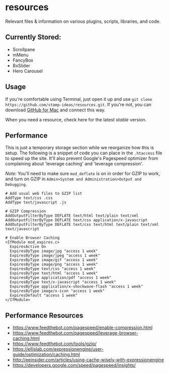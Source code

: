 resources
=========

Relevant files &amp; information on various plugins, scripts, libraries, and code.

## Currently Stored:

* Scrollpane
* mMenu
* FancyBox
* BxSlider
* Hero Carousel

## Usage

If you're comfortable using Terminal, just open it up and use `git clone https://github.com/stamp-ideas/resources.git`. If you're not, you can download [GitHub for Mac](https://mac.github.com/ "Github for Mac") and connect this way.

When you need a resource, check here for the latest *stable* version. 

## Performance

This is just a temporary storage section while we reorganize how this is setup. The following is a snippet of code you can place in the `.htaccess` file to speed up the site. It'll also prevent Google's Pagespeed optimizer from complaining about 'leverage caching' and 'leverage compression'.

*Note:* You'll need to make sure `mod_deflate` is on in order for GZIP to work, and turn on GZIP in `Admin>System and Administration>Output and Debugging`.

    # Add usual web files to GZIP list
    AddType text/css .css
    AddType text/javascript .js
    
    # GZIP Compression
    AddOutputFilterByType DEFLATE text/html text/plain text/xml
    AddOutputFilterByType DEFLATE text/css application/x-javascript
    AddOutputFilterByType DEFLATE text/css text/html text/plain text/xml text/javascript
    
    # Enable Browser Caching
    <IfModule mod_expires.c>
      ExpiresActive On
      ExpiresByType image/jpg "access 1 week"
      ExpiresByType image/jpeg "access 1 week"
      ExpiresByType image/gif "access 1 week"
      ExpiresByType image/png "access 1 week"
      ExpiresByType text/css "access 1 week"
      ExpiresByType text/html "access 1 week"
      ExpiresByType application/pdf "access 1 week"
      ExpiresByType text/x-javascript "access 1 week"
      ExpiresByType application/x-shockwave-flash "access 1 week"
      ExpiresByType image/x-icon "access 1 week"
      ExpiresDefault "access 1 week"
    </IfModule>
    
## Performance Resources

- https://www.feedthebot.com/pagespeed/enable-compression.html
- https://www.feedthebot.com/pagespeed/leverage-browser-caching.html
- https://www.feedthebot.com/tools/gzip/
- https://ellislab.com/expressionengine/user-guide/optimization/caching.html
- http://eeinsider.com/articles/using-cache-wisely-with-expressionengine
- https://developers.google.com/speed/pagespeed/insights/